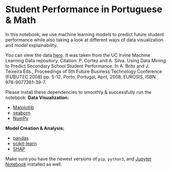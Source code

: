 # Student Performance in Portuguese & Math
In this notebook, we use machine learning models to predict future student performance while also taking a look at different ways of data visualization and model explainability. 

You can view the data <a href ="https://archive.ics.uci.edu/ml/datasets/Student+Performance">here</a>. It was taken from the UC Irvine Machine Learning Data repository.
Citation: P. Cortez and A. Silva. Using Data Mining to Predict Secondary School Student Performance. In A. Brito and J. Teixeira Eds., Proceedings of 5th Future Business Technology Conference (FUBUTEC 2008) pp. 5-12, Porto, Portugal, April, 2008, EUROSIS, ISBN 978-9077381-39-7.

Please install these dependencies to smoothly & successfully run the notebook: 
**Data Visualization:**
* <a href="https://matplotlib.org/">Matplotlib</a>
* <a href="https://seaborn.pydata.org/">seaborn</a>
* <a href="https://numpy.org/">NumPy</a>

**Model Creation & Analysis:**
* <a href="https://pandas.pydata.org/">pandas</a>
* <a href="https://scikit-learn.org/stable/">scikit-learn</a>
* <a href="https://shap.readthedocs.io/en/latest/index.html">SHAP</a>

Make sure you have the newest versions of ```pip```, ```python3```, and <a href="https://jupyter.org/">Jupyter Notebook</a> installed as well. 